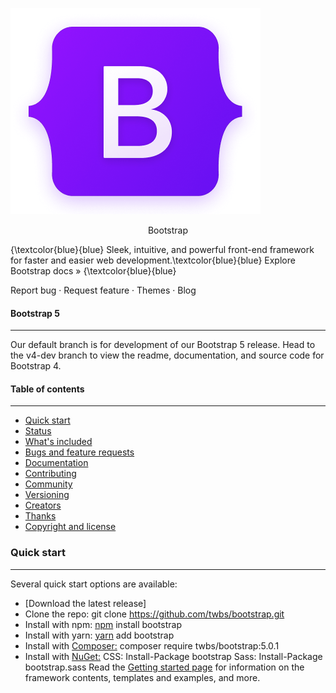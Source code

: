 ![Alt text](/img/lconBootstarp.png)
<p style="text-align: center;">Bootstrap</p> {\textcolor{blue}{blue}
Sleek, intuitive, and powerful front-end framework for faster and easier web development.\textcolor{blue}{blue}
Explore Bootstrap docs » {\textcolor{blue}{blue}

Report bug · Request feature · Themes · Blog

#### Bootstrap 5
___
Our default branch is for development of our Bootstrap 5 release. Head to the v4-dev branch to view the readme, documentation, and source code for Bootstrap 4.

#### Table of contents
___
- [Quick start](https://github.com/twbs/bootstrap/blob/main/README.md#quick-start)
- [Status](https://github.com/twbs/bootstrap/blob/main/README.md#status)
- [What's included](https://github.com/twbs/bootstrap/blob/main/README.md#whats-included)
- [Bugs and feature requests](https://github.com/twbs/bootstrap/blob/main/README.md#bugs-and-feature-requests)
- [Documentation](https://github.com/twbs/bootstrap/blob/main/README.md#documentation)
- [Contributing](https://github.com/twbs/bootstrap/blob/main/README.md#contributing)
- [Community](https://github.com/twbs/bootstrap/blob/main/README.md#community)
- [Versioning](https://github.com/twbs/bootstrap/blob/main/README.md#versioning)
- [Creators](https://github.com/twbs/bootstrap/blob/main/README.md#creators)
- [Thanks](https://github.com/twbs/bootstrap/blob/main/README.md#thanks)
- [Copyright and license](https://github.com/twbs/bootstrap/blob/main/README.md#copyright-and-license)

### Quick start
___
Several quick start options are available:

- [Download the latest release]
- Clone the repo: git clone https://github.com/twbs/bootstrap.git
- Install with npm: [npm](https://www.npmjs.com/) install bootstrap
- Install with yarn: [yarn](https://yarnpkg.com/) add bootstrap
- Install with [Composer:](https://getcomposer.org/) composer require twbs/bootstrap:5.0.1
- Install with [NuGet:](https://www.nuget.org/) CSS: Install-Package bootstrap Sass: Install-Package bootstrap.sass
Read the [Getting started page](https://getbootstrap.com/docs/5.0/getting-started/introduction/) for information on the framework contents, templates and examples, and more.